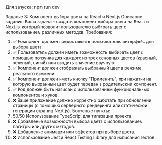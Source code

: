 Для запуска: npm run dev

Задание 3: Компонент выбора цвета на React и Next.js
Описание задания:
Ваша задача - создать компонент выбора цвета на React и Next.js, который позволит пользователю выбирать цвет с использованием различных методов.
Требования:
1.	✅ Компонент должен предоставлять пользователю интерфейс для выбора цвета. 
2.	✅ Пользователь должен иметь возможность выбирать цвет с помощью ползунка для каждого из трех основных цветов (красный, зеленый, синий) или вводить значение вручную.
3.	✅ Компонент должен отображать выбранный цвет в режиме реального времени.
4.	✅ Компонент должен иметь кнопку "Применить", при нажатии на которую выбранный цвет будет передан в родительский компонент.
5.	✅ Код должен быть написан с использованием функциональных компонентов и хуков.
6.	❌ Ваше приложение должно корректно работать при обновлении страницы (с помощью серверного рендеринга или статической генерации страниц Next.js).
Бонусные пункты:
1.	50/50 Использование TypeScript для типизации проекта.
2.	❌ Добавление возможности выбора цвета с использованием палитры или других методов.
3.	❌ Добавление анимации или эффектов при выборе цвета.
4.	❌ Использование Jest и React Testing Library для написания тестов.
